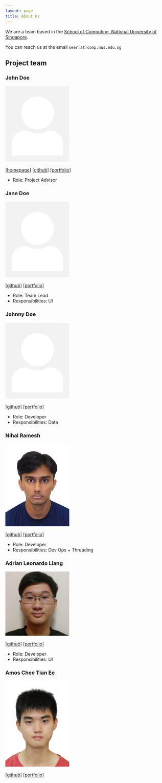 ```yaml
---
layout: page
title: About Us
---
```


We are a team based in the [School of Computing, National University of Singapore](https://www.comp.nus.edu.sg).

You can reach us at the email `seer[at]comp.nus.edu.sg`

## Project team

### John Doe

<img src="images/johndoe.png" width="200px">

[[homepage](http://www.comp.nus.edu.sg/~damithch)]
[[github](https://github.com/johndoe)]
[[portfolio](team/johndoe.md)]

* Role: Project Advisor

### Jane Doe

<img src="images/johndoe.png" width="200px">

[[github](http://github.com/johndoe)]
[[portfolio](team/johndoe.md)]

* Role: Team Lead
* Responsibilities: UI

### Johnny Doe

<img src="images/johndoe.png" width="200px">

[[github](http://github.com/johndoe)] [[portfolio](team/johndoe.md)]

* Role: Developer
* Responsibilities: Data

### Nihal Ramesh

<img src="images/nihalramesh12629.png" width="200px">

[[github](http://github.com/nihalramesh12629)]
[[portfolio](team/johndoe.md)]

* Role: Developer
* Responsibilities: Dev Ops + Threading

### Adrian Leonardo Liang

<img src="images/agenthagu.png" width="200px">

[[github](http://github.com/AgentHagu)]
[[portfolio](team/agenthagu.md)]

* Role: Developer
* Responsibilities: UI

### Amos Chee Tian Ee

<img src="images/amoschee.png" width="200px">

[[github](https://github.com/amoschee)]
[[portfolio](team/amoschee.md)]
